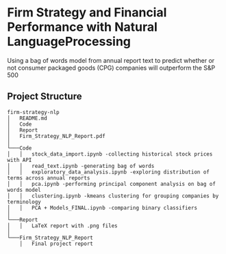 # Firm Strategy and Financial Performance with Natural LanguageProcessing

Using a bag of words model from annual report text to predict whether or not consumer packaged goods (CPG) companies will outperform the S&P 500


## Project Structure
```
firm-strategy-nlp 
│   README.md
│   Code
│   Report
│   Firm_Strategy_NLP_Report.pdf
│
└───Code
│   │   stock_data_import.ipynb -collecting historical stock prices with API
│   │   read_text.ipynb -generating bag of words
│   │   exploratory_data_analysis.ipynb -exploring distribution of terms across annual reports
│   │   pca.ipynb -performing principal component analysis on bag of words model
│   │   clustering.ipynb -kmeans clustering for grouping companies by terminology
│   │   PCA + Models_FINAL.ipynb -comparing binary classifiers
│
└───Report
│   │   LaTeX report with .png files
│
└───Firm_Strategy_NLP_Report
    │   Final project report
  

